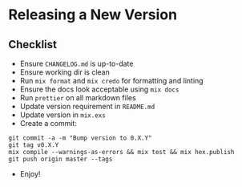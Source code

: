 # Releasing a New Version

## Checklist

- Ensure `CHANGELOG.md` is up-to-date
- Ensure working dir is clean
- Run `mix format` and `mix credo` for formatting and linting
- Ensure the docs look acceptable using `mix docs`
- Run `prettier` on all markdown files
- Update version requirement in `README.md`
- Update version in `mix.exs`
- Create a commit:

```
git commit -a -m "Bump version to 0.X.Y"
git tag v0.X.Y
mix compile --warnings-as-errors && mix test && mix hex.publish
git push origin master --tags
```

- Enjoy!
